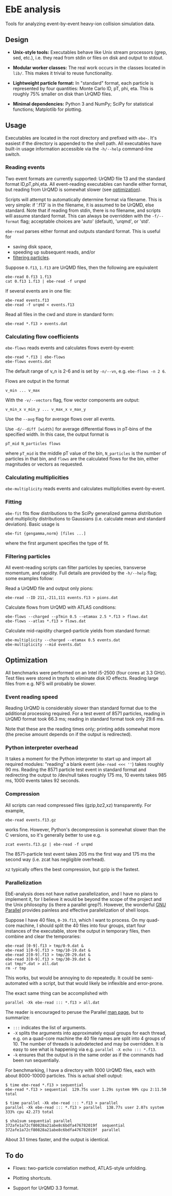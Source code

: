 # EbE analysis

Tools for analyzing event-by-event heavy-ion collision simulation data.



## Design

* **Unix-style tools:**
Executables behave like Unix stream processors (grep, sed, etc.), i.e. they read from stdin or files on disk and output to stdout.

* **Modular worker classes:**
The real work occurs in the classes located in `lib/`.  This makes it trivial to reuse functionality.

* **Lightweight particle format:**
In "standard" format, each particle is represented by four quantities:  Monte Carlo ID, pT, phi, eta.  This is roughly 75% smaller on disk than UrQMD files.

* **Minimal dependencies:**
Python 3 and NumPy; SciPy for statistical functions; Matplotlib for plotting.



## Usage

Executables are located in the root directory and prefixed with `ebe-`.  It's easiest if the directory is appended to the shell path.  All executables have
built-in usage information accessible via the `-h/--help` command-line switch.

### Reading events

Two event formats are currently supported:  UrQMD file 13 and the standard format ID,pT,phi,eta.  All event-reading executables can handle either format, but
reading from UrQMD is somewhat slower (see [optimization](#optimization)).

Scripts will attempt to automatically determine format via filename.  This is very simple:  if '.f13' is in the filename, it is assumed to be UrQMD, else
standard.  Note that if reading from stdin, there is no filename, and scripts will assume standard format.  This can always be overridden with the `-f/--format`
flag; acceptable choices are 'auto' (default), 'urqmd', or 'std'.

`ebe-read` parses either format and outputs standard format.  This is useful for

* saving disk space,
* speeding up subsequent reads, and/or
* [filtering particles](#filtering-particles).

Suppose `0.f13`, `1.f13` are UrQMD files, then the following are equivalent

    ebe-read 0.f13 1.f13
    cat 0.f13 1.f13 | ebe-read -f urqmd

If several events are in one file:

    ebe-read events.f13
    ebe-read -f urqmd < events.f13

Read all files in the cwd and store in standard form:

    ebe-read *.f13 > events.dat

### Calculating flow coefficients

`ebe-flows` reads events and calculates flows event-by-event:

    ebe-read *.f13 | ebe-flows
    ebe-flows events.dat

The default range of v\_n is 2-6 and is set by `-n/--vn`, e.g. `ebe-flows -n 2 6`.

Flows are output in the format

    v_min ... v_max

With the `-v/--vectors` flag, flow vector components are output:

    v_min_x v_min_y ... v_max_x v_max_y

Use the `--avg` flag for average flows over all events.

Use `-d/--diff [width]` for average differential flows in pT-bins of the specified width.  In this case, the output format is

    pT_mid N_particles flows

where `pT_mid` is the middle pT value of the bin, `N_particles` is the number of particles in that bin, and `flows` are the calculated flows for the bin, either
magnitudes or vectors as requested.

### Calculating multiplicities

`ebe-multiplicity` reads events and calculates multiplicities event-by-event.

### Fitting

`ebe-fit` fits flow distributions to the SciPy generalized gamma distribution and multiplicity distributions to Gaussians (i.e. calculate mean and standard
deviation).  Basic usage is

    ebe-fit {gengamma,norm} [files ...]

where the first argument specifies the type of fit.

### Filtering particles

All event-reading scripts can filter particles by species, transverse momentum, and rapidity.  Full details are provided by the `-h/--help` flag; some examples
follow:

Read a UrQMD file and output only pions:

    ebe-read --ID 211,-211,111 events.f13 > pions.dat

Calculate flows from UrQMD with ATLAS conditions:

    ebe-flows --charged --pTmin 0.5 --etamax 2.5 *.f13 > flows.dat
    ebe-flows --atlas *.f13 > flows.dat

Calculate mid-rapidity charged-particle yields from standard format:

    ebe-multiplicity --charged --etamax 0.5 events.dat
    ebe-multiplicity --mid events.dat



## Optimization

All benchmarks were performed on an Intel i5-2500 (four cores at 3.3 GHz).  Test files were stored in tmpfs to eliminate disk IO effects.  Reading large
files from e.g. NFS will probably be slower.

### Event reading speed

Reading UrQMD is considerably slower than standard format due to the additional processing required.  For a test event of 8571 particles,
reading in UrQMD format took 66.3 ms; reading in standard format took only 29.6 ms.

Note that these are the reading times only; printing adds somewhat more (the precise amount depends on if the output is redirected).

### Python interpreter overhead

It takes a moment for the Python interpreter to start up and import all required modules:  "reading" a blank event (`ebe-read <<< ''`) takes roughly 90 ms.
Reading the 8571 particle test event in standard format and redirecting the output to /dev/null takes roughly 175 ms, 10 events takes 985 ms, 1000 events takes
92 seconds.

### Compression

All scripts can read compressed files (gzip,bz2,xz) transparently.  For example,

    ebe-read events.f13.gz

works fine.  However, Python's decompression is somewhat slower than the C versions, so it's generally better to use e.g.

    zcat events.f13.gz | ebe-read -f urqmd

The 8571-particle test event takes 205 ms the first way and 175 ms the second way (i.e. zcat has negligible overhead).

xz typically offers the best compression, but gzip is the fastest.

### Parallelization

EbE-analysis does not have native parallelization, and I have no plans to implement it, for I believe it would be beyond the scope of the project and the Unix
philosophy (is there a parallel grep?).  However, the wonderful [GNU Parallel](https://www.gnu.org/software/parallel) provides painless and effective parallelization of shell loops.

Suppose I have 40 files, `0-39.f13`, which I want to process. On my quad-core machine, I should split the 40 files into four groups, start four instances of the
executable, store the output in temporary files, then combine and clear the temporaries:

    ebe-read [0-9].f13 > tmp/0-9.dat &
    ebe-read 1[0-9].f13 > tmp/10-19.dat &
    ebe-read 2[0-9].f13 > tmp/20-29.dat &
    ebe-read 3[0-9].f13 > tmp/30-39.dat &
    cat tmp/*.dat > all.dat
    rm -r tmp

This works, but would be annoying to do repeatedly.  It could be semi-automated with a script, but that would likely be inflexible and
error-prone.

The exact same thing can be accomplished with

    parallel -Xk ebe-read ::: *.f13 > all.dat

The reader is encouraged to peruse the Parallel [man page](https://www.gnu.org/software/parallel/man.html), but to summarize:

* `:::` indicates the list of arguments.
* `-X` splits the arguments into approximately equal groups for each thread, e.g. on a quad-core machine the 40 file names are split into 4 groups of 10.  The
number of threads is autodetected and may be overridden.  It is easy to see what is happening via e.g. `parallel -X echo ::: *.f13`.
* `-k` ensures that the output is in the same order as if the commands had been run sequentially.

For benchmarking, I have a directory with 1000 UrQMD files, each with about 8000-10000 particles.  This is actual shell output:

    $ time ebe-read *.f13 > sequential
    ebe-read *.f13 > sequential  129.75s user 1.29s system 99% cpu 2:11.50 total

    $ time parallel -Xk ebe-read ::: *.f13 > parallel
    parallel -Xk ebe-read ::: *.f13 > parallel  138.77s user 2.07s system 333% cpu 42.273 total

    $ sha1sum sequential parallel
    372afe1a72cf80828a21abe8c6bdfa476782019f  sequential
    372afe1a72cf80828a21abe8c6bdfa476782019f  parallel

About 3.1 times faster, and the output is identical.



## To do

* Flows: two-particle correlation method, ATLAS-style unfolding.

* Plotting shortcuts.

* Support for UrQMD 3.3 format.
